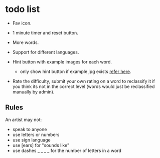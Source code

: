 # todo list

- Fav icon.

- 1 minute timer and reset button.

- More words.

- Support for different languages.

- Hint button with example images for each word.
  - only show hint button if example jpg exists [refer here](http://stackoverflow.com/questions/3915634/checking-if-a-url-is-broken-in-javascript).

- Rate the difficulty, submit your own rating on a word to reclassify it if you think its not in the correct level (words would just be reclassified manually by admin).

## Rules
An artist may not:
- speak to anyone
- use letters or numbers
- use sign language
- use [ears] for "sounds like"
- use dashes _ _ _ _ for the number of letters in a word
